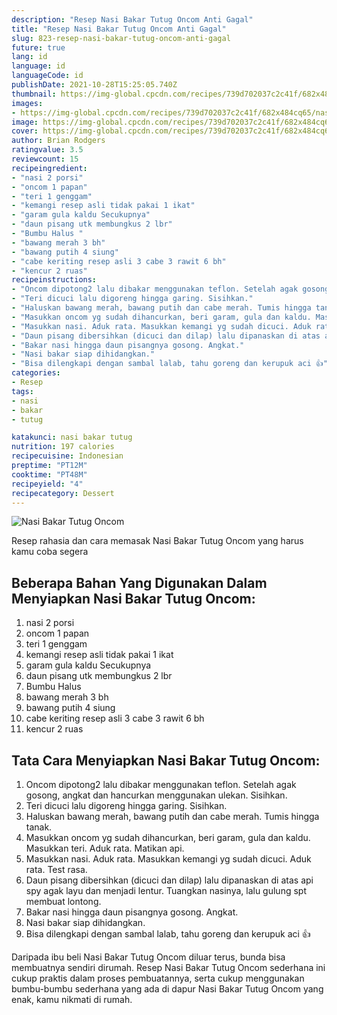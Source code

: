 ```yaml
---
description: "Resep Nasi Bakar Tutug Oncom Anti Gagal"
title: "Resep Nasi Bakar Tutug Oncom Anti Gagal"
slug: 823-resep-nasi-bakar-tutug-oncom-anti-gagal
future: true
lang: id
language: id
languageCode: id
publishDate: 2021-10-28T15:25:05.740Z 
thumbnail: https://img-global.cpcdn.com/recipes/739d702037c2c41f/682x484cq65/nasi-bakar-tutug-oncom-foto-resep-utama.png
images:
- https://img-global.cpcdn.com/recipes/739d702037c2c41f/682x484cq65/nasi-bakar-tutug-oncom-foto-resep-utama.png
image: https://img-global.cpcdn.com/recipes/739d702037c2c41f/682x484cq65/nasi-bakar-tutug-oncom-foto-resep-utama.png
cover: https://img-global.cpcdn.com/recipes/739d702037c2c41f/682x484cq65/nasi-bakar-tutug-oncom-foto-resep-utama.png
author: Brian Rodgers
ratingvalue: 3.5
reviewcount: 15
recipeingredient:
- "nasi 2 porsi"
- "oncom 1 papan"
- "teri 1 genggam"
- "kemangi resep asli tidak pakai 1 ikat"
- "garam gula kaldu Secukupnya"
- "daun pisang utk membungkus 2 lbr"
- "Bumbu Halus "
- "bawang merah 3 bh"
- "bawang putih 4 siung"
- "cabe keriting resep asli 3 cabe 3 rawit 6 bh"
- "kencur 2 ruas"
recipeinstructions:
- "Oncom dipotong2 lalu dibakar menggunakan teflon. Setelah agak gosong, angkat dan hancurkan menggunakan ulekan. Sisihkan."
- "Teri dicuci lalu digoreng hingga garing. Sisihkan."
- "Haluskan bawang merah, bawang putih dan cabe merah. Tumis hingga tanak."
- "Masukkan oncom yg sudah dihancurkan, beri garam, gula dan kaldu. Masukkan teri. Aduk rata. Matikan api."
- "Masukkan nasi. Aduk rata. Masukkan kemangi yg sudah dicuci. Aduk rata. Test rasa."
- "Daun pisang dibersihkan (dicuci dan dilap) lalu dipanaskan di atas api spy agak layu dan menjadi lentur. Tuangkan nasinya, lalu gulung spt membuat lontong."
- "Bakar nasi hingga daun pisangnya gosong. Angkat."
- "Nasi bakar siap dihidangkan."
- "Bisa dilengkapi dengan sambal lalab, tahu goreng dan kerupuk aci 👍"
categories:
- Resep
tags:
- nasi
- bakar
- tutug

katakunci: nasi bakar tutug 
nutrition: 197 calories
recipecuisine: Indonesian
preptime: "PT12M"
cooktime: "PT48M"
recipeyield: "4"
recipecategory: Dessert
---
```



![Nasi Bakar Tutug Oncom](https://img-global.cpcdn.com/recipes/739d702037c2c41f/682x484cq65/nasi-bakar-tutug-oncom-foto-resep-utama.png)

Resep rahasia dan cara memasak  Nasi Bakar Tutug Oncom yang harus kamu coba segera

<!--inarticleads1-->

## Beberapa Bahan Yang Digunakan Dalam Menyiapkan Nasi Bakar Tutug Oncom:

1. nasi 2 porsi
1. oncom 1 papan
1. teri 1 genggam
1. kemangi resep asli tidak pakai 1 ikat
1. garam gula kaldu Secukupnya
1. daun pisang utk membungkus 2 lbr
1. Bumbu Halus 
1. bawang merah 3 bh
1. bawang putih 4 siung
1. cabe keriting resep asli 3 cabe 3 rawit 6 bh
1. kencur 2 ruas



<!--inarticleads2-->

## Tata Cara Menyiapkan Nasi Bakar Tutug Oncom:

1. Oncom dipotong2 lalu dibakar menggunakan teflon. Setelah agak gosong, angkat dan hancurkan menggunakan ulekan. Sisihkan.
1. Teri dicuci lalu digoreng hingga garing. Sisihkan.
1. Haluskan bawang merah, bawang putih dan cabe merah. Tumis hingga tanak.
1. Masukkan oncom yg sudah dihancurkan, beri garam, gula dan kaldu. Masukkan teri. Aduk rata. Matikan api.
1. Masukkan nasi. Aduk rata. Masukkan kemangi yg sudah dicuci. Aduk rata. Test rasa.
1. Daun pisang dibersihkan (dicuci dan dilap) lalu dipanaskan di atas api spy agak layu dan menjadi lentur. Tuangkan nasinya, lalu gulung spt membuat lontong.
1. Bakar nasi hingga daun pisangnya gosong. Angkat.
1. Nasi bakar siap dihidangkan.
1. Bisa dilengkapi dengan sambal lalab, tahu goreng dan kerupuk aci 👍




Daripada ibu beli  Nasi Bakar Tutug Oncom  diluar terus, bunda  bisa membuatnya sendiri dirumah. Resep  Nasi Bakar Tutug Oncom  sederhana ini cukup praktis dalam proses pembuatannya, serta cukup menggunakan bumbu-bumbu sederhana yang ada di dapur  Nasi Bakar Tutug Oncom  yang enak, kamu nikmati di rumah.
